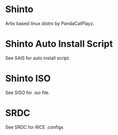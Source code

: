 # Shinto
Artix based linux distro by PandaCatPlayz.

# Shinto Auto Install Script
See SAIS for auto install script.

# Shinto ISO
See SISO for .iso file.

# SRDC
See SRDC for RICE .configs
